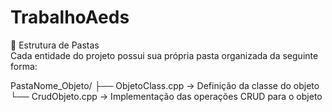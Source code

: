 # TrabalhoAeds

📁 Estrutura de Pastas  
Cada entidade do projeto possui sua própria pasta organizada da seguinte forma:

PastaNome_Objeto/
├── ObjetoClass.cpp -> Definição da classe do objeto
└── CrudObjeto.cpp -> Implementação das operações CRUD para o objeto
